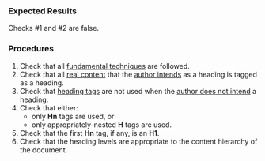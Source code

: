 ### Expected Results
Checks #&#x2060;1 and #&#x2060;2 are false.
### Procedures
 1. Check that all [fundamental techniques](https://www.pdfa.org/glossary-of-accessibility-terminology-in-pdf/#fundamental-techniques) are followed.
 2. Check that all [real content](https://pdfa.org/glossary-of-accessibility-terminology-in-pdf/#real-content) that the [author intends](https://pdfa.org/glossary-of-accessibility-terminology-in-pdf/#Authors_intent) as a heading is tagged as a heading.
 3. Check that [heading tags](https://pdfa.org/glossary-of-accessibility-terminology-in-pdf/#Heading_tag) are not used when the [author does not intend](https://pdfa.org/glossary-of-accessibility-terminology-in-pdf/#Authors_intent) a heading.
 4. Check that either:
    - only **Hn** tags are used, or
    - only appropriately-nested **H** tags are used.
 5. Check that the first **Hn** tag, if any, is an **H1**.
 6. Check that the heading levels are appropriate to the content hierarchy of the document.

